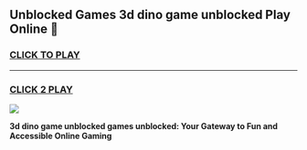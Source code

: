 
## Unblocked Games 3d dino game unblocked Play Online 👋
<h3>
<a href="https://news.freeplayer.one?title=3d_dino_game_unblocked&ref=17F">CLICK TO PLAY</a></h3>
<hr>

<h3>
<a href="https://news.freeplayer.one?title=3d_dino_game_unblocked&ref=17F">CLICK 2 PLAY</a>
  
</h3>

<a href="https://news.freeplayer.one?title=3d_dino_game_unblocked&ref=17F/"><img src="https://clearcache.store/games.png"></a>


**3d dino game unblocked games unblocked: Your Gateway to Fun and Accessible Online Gaming**
